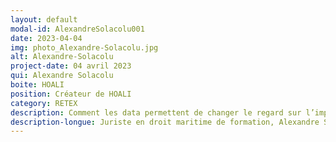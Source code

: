 ```yaml
---
layout: default
modal-id: AlexandreSolacolu001
date: 2023-04-04
img: photo_Alexandre-Solacolu.jpg
alt: Alexandre-Solacolu
project-date: 04 avril 2023
qui: Alexandre Solacolu
boite: HOALI
position: Créateur de HOALI
category: RETEX
description: Comment les data permettent de changer le regard sur l’impact de notre consommation et de changer notre comportement. Comment améliorer une démarche RSE à partir des données disponibles.
description-longue: Juriste en droit maritime de formation, Alexandre Solacolu travaille pour protéger les océans. Après avoir porté des projets visant à sensibiliser les citoyens aux enjeux sociétaux et, en particulier, environnementaux, Alexandre se concentre désormais sur l’usage des outils numériques pour faire en sorte qu’il n’y ait plus de déchet d’emballage à finir dans les océans. En 2018, il crée HOALI une startup dont l’objectif est de changer le rapport des consommateurs au déchet. En 2019, il lance le mouvement "gourdefriendly" qui vise à réduire l’impact de la consommation nomade en révolutionnant l’usage de la gourde.
---
```


